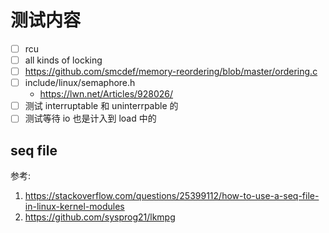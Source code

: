 # 测试内容

- [ ] rcu
- [ ] all kinds of locking
- [ ] https://github.com/smcdef/memory-reordering/blob/master/ordering.c
- [ ] include/linux/semaphore.h
  - https://lwn.net/Articles/928026/
- [ ] 测试 interruptable 和 uninterrpable 的
- [ ] 测试等待 io 也是计入到 load 中的

## seq file
参考:
1. https://stackoverflow.com/questions/25399112/how-to-use-a-seq-file-in-linux-kernel-modules
2. https://github.com/sysprog21/lkmpg
